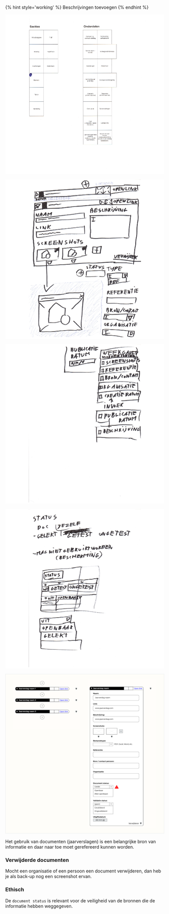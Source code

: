 {% hint style='working' %}
Beschrijvingen toevoegen
{% endhint %}


![](content/documenten/schetsen13.png)

![](content/documenten/schetsen24.png)

![](content/documenten/schetsen25.png)

![](content/documenten/schetsen26.png)

![Documenten](content/designs.png)

Het gebruik van documenten (jaarverslagen) is een belangrijke bron van informatie en daar naar toe moet gerefereerd kunnen worden.

### Verwijderde documenten
Mocht een organisatie of een persoon een document verwijderen, dan heb je als back-up nog een screenshot ervan.

### Ethisch
De `document status` is relevant voor de veiligheid van de bronnen die de informatie hebben weggegeven.